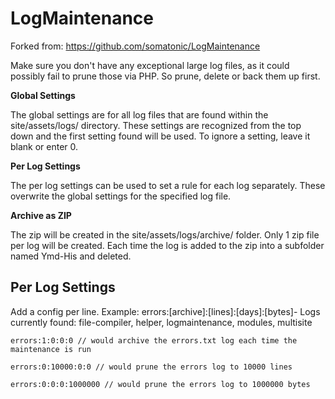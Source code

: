 # LogMaintenance

Forked from: https://github.com/somatonic/LogMaintenance

Make sure you don't have any exceptional large log files, as it could possibly fail to prune those via PHP. So prune, delete or back them up first.

**Global Settings**

The global settings are for all log files that are found within the site/assets/logs/ directory. These settings are recognized from the top down and the first setting found will be used. To ignore a setting, leave it blank or enter 0.

**Per Log Settings**

The per log settings can be used to set a rule for each log separately. These overwrite the global settings for the specified log file.

**Archive as ZIP**

The zip will be created in the site/assets/logs/archive/ folder. Only 1 zip file per log will be created. Each time the log is added to the zip into a subfolder named Ymd-His and deleted.

## Per Log Settings

Add a config per line. Example: errors:[archive]:[lines]:[days]:[bytes]- Logs currently found: file-compiler, helper, logmaintenance, modules, multisite

```errors:1:0:0:0 // would archive the errors.txt log each time the maintenance is run```

```errors:0:10000:0:0 // would prune the errors log to 10000 lines```

```errors:0:0:0:1000000 // would prune the errors log to 1000000 bytes```
